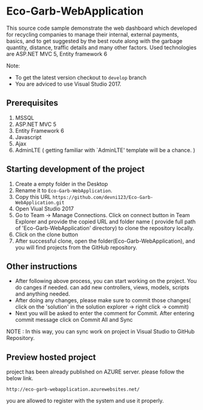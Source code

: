 # Eco-Garb-WebApplication
This source code sample demonstrate the web dashboard which developed for recycling companies to manage their internal, external payments, basics, and to get suggested by the best route along with the garbage quantity, distance, traffic details and many other factors. Used technologies are ASP.NET MVC 5, Entity framework 6 

Note: 
* To get the latest version checkout to `develop` branch
* You are adviced to use Visual Studio 2017.

## Prerequisites
1.  MSSQL 
2.  ASP.NET MVC 5
3.  Entity Framework 6
4.  Javascript
5.  Ajax
6.  AdminLTE ( getting familiar with `AdminLTE' template will be a chance. ) 

## Starting development of the project
1.  Create a empty folder in the Desktop 
2.  Rename it to `Eco-Garb-WebApplication`.
3.  Copy this URL `https://github.com/devni123/Eco-Garb-WebApplication.git`
4.  Open Viual Studio 2017
5.  Go to Team -> Manage Connections. Click on connect button in Team Explorer and provide the copied URL and folder name ( provide full        path of 'Eco-Garb-WebApplication' directory) to clone the repository locally.
6.  Click on the clone button
7.  After successful clone, open the folder(Eco-Garb-WebApplication), and you will find projects from the GitHub repository.

## Other instructions
* After following above process, you can start working on the project. You do canges if needed. can add new controllers, views, models,      scripts and anything needed.
* After doing any changes, please make sure to commit those changes( click on the 'solution' in the solution explorer -> right click ->    commit)
* Next you will be asked to enter the comment for Commit.  After entering commit message click on Commit All and Sync

NOTE : In this way, you can sync work on project in Visual Studio to GitHub Repository.

## Preview hosted project
project has been already published on AZURE server. please follow the below link. 
```````
http://eco-garb-webapplication.azurewebsites.net/
```````
you are allowed to register with the system and use it properly. 
